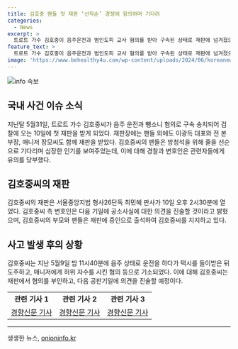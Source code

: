 ```yaml
---
title: 김호중 팬들 첫 재판 ‘선착순’ 경쟁에 항의하며 기다려
categories:
  - News
excerpt: >
  트로트 가수 김호중이 음주운전과 범인도피 교사 혐의를 받아 구속된 상태로 재판에 넘겨졌으며, 팬들은 방청석에 앉기 위해 오전부터 줄을 서고, 김호중의 팬들과 부모는 재판에 눈물을 흘렸다. 김호중의 팬들은 법정 앞을 메우며 경위에 항의하기도 했고, 김호중은 사건 기록을 열람하지 못하고 있으며, 공판기일은 다음 달 19일로 잡혀있다. 또한, 김호중은 사고 후 도주하고 매니저에게 대신 자수를 시킨 혐의 등으로 기소되었다. 현재 김호중은 법정에 나서면서 음주운전 혐의는 적용되지 않았다고 밝혀졌다.
feature_text: >
  트로트 가수 김호중이 음주운전과 범인도피 교사 혐의를 받아 구속된 상태로 재판에 넘겨졌으며, 팬들은 방청석에 앉기 위해 오전부터 줄을 서고, 김호중의 팬들과 부모는 재판에 눈물을 흘렸다. 김호중의 팬들은 법정 앞을 메우며 경위에 항의하기도 했고, 김호중은 사건 기록을 열람하지 못하고 있으며, 공판기일은 다음 달 19일로 잡혀있다. 또한, 김호중은 사고 후 도주하고 매니저에게 대신 자수를 시킨 혐의 등으로 기소되었다. 현재 김호중은 법정에 나서면서 음주운전 혐의는 적용되지 않았다고 밝혀졌다.
image: 'https://www.behealthy4u.com/wp-content/uploads/2024/06/koreanews.jpg'
---
```


<p><img src="https://www.behealthy4u.com/wp-content/uploads/2024/06/koreanews.jpg" alt="info 속보" /></p>

<h2 data-ke-size="size26">국내 사건 이슈 소식</h2>

<p data-ke-size="size16">지난달 5월31일, 트로트 가수 김호중씨가 음주 운전과 뺑소니 혐의로 구속 송치되어 검찰에 오는 10일에 첫 재판을 받게 되었다. 재판장에는 팬들 외에도 이광득 대표와 전 본부장, 매니저 장모씨도 함께 재판을 받았다. 김호중씨의 팬들은 방청석을 위해 줄을 선순으로 기다리며 심장한 인기를 보여주었는데, 이에 대해 경찰과 변호인은 관련자들에게 유의를 당부했다.</p>

<h2 data-ke-size="size26">김호중씨의 재판</h2>

<p data-ke-size="size16">김호중씨의 재판은 서울중앙지법 형사26단독 최민혜 판사가 10일 오후 2시30분에 열었다. 김호중씨 측 변호인은 다음 기일에 공소사실에 대한 의견을 진술할 것이라고 밝혔으며, 김호중씨의 부모와 팬들은 재판에 증인으로 출석하여 김호중씨를 지지하고 있다.</p>

<h2 data-ke-size="size26">사고 발생 후의 상황</h2>

<p data-ke-size="size16">김호중씨는 지난 5월9일 밤 11시40분에 음주 상태로 운전을 하다가 택시를 들이받은 뒤 도주하고, 매니저에게 허위 자수를 시킨 혐의 등으로 기소되었다. 이에 대해 김호중씨는 재판에서 혐의를 부인하고, 다음 공판기일에 의견을 진술할 예정이다.</p>

<table>
  <tr>
    <td style="text-align: center; height: 17px;"><b>관련 기사 1</b></td>
    <td style="text-align: center; height: 17px;"><b>관련 기사 2</b></td>
    <td style="text-align: center; height: 17px;"><b>관련 기사 3</b></td>
  </tr>
  <tr>
    <td style="text-align: center; height: 17px;"><a href="https://www.khan.co.kr/national/incident/article/202405301940001">경향신문 기사</a></td>
    <td style="text-align: center; height: 17px;"><a href="https://www.khan.co.kr/national/incident/article/202406152050001">경향신문 기사</a></td>
    <td style="text-align: center; height: 17px;"><a href="https://www.khan.co.kr/national/court-law/article/202406181602001">경향신문 기사</a></td>
  </tr>
</table>

<hr>
생생한 뉴스, <a href="https://onioninfo.kr" rel="dofollow">onioninfo.kr</a>


